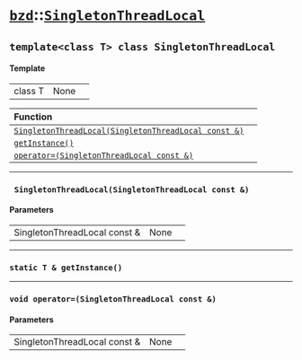 # [`bzd`](../../index.md)::[`SingletonThreadLocal`](../index.md)

## `template<class T> class SingletonThreadLocal`

#### Template
||||
|---:|:---|:---|
|class T|None||

|Function||
|:---|:---|
|[`SingletonThreadLocal(SingletonThreadLocal const &)`](./index.md)||
|[`getInstance()`](./index.md)||
|[`operator=(SingletonThreadLocal const &)`](./index.md)||
------
### ` SingletonThreadLocal(SingletonThreadLocal const &)`

#### Parameters
||||
|---:|:---|:---|
|SingletonThreadLocal const &|None||
------
### `static T & getInstance()`

------
### `void operator=(SingletonThreadLocal const &)`

#### Parameters
||||
|---:|:---|:---|
|SingletonThreadLocal const &|None||
